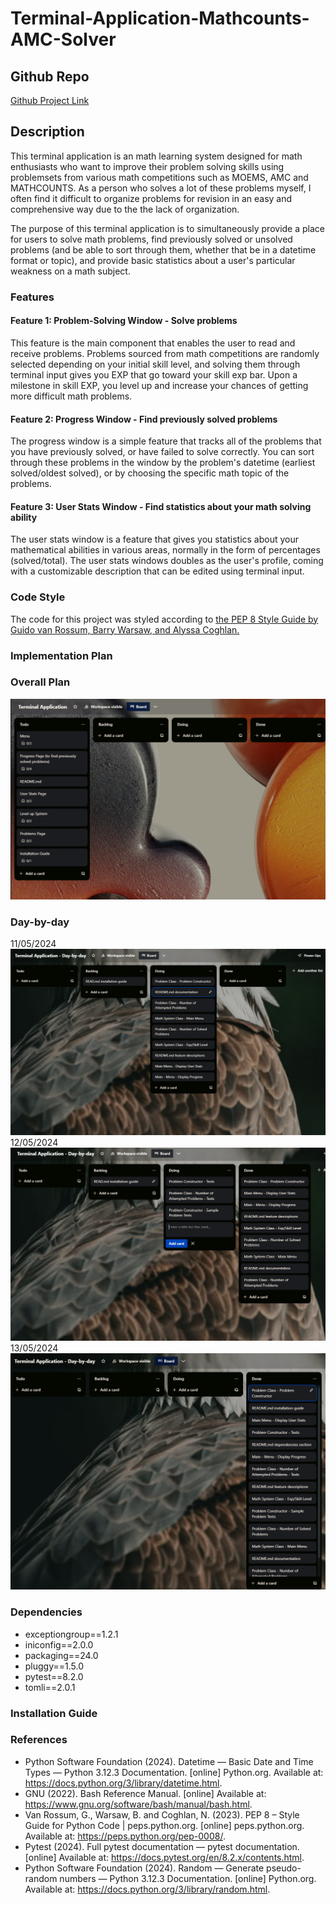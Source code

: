 # Terminal-Application-Mathcounts-AMC-Solver

## Github Repo

[Github Project Link](https://github.com/aztrocord/Terminal-Application-Mathcounts-AMC-Solver)

## Description

This terminal application is an math learning system designed for math enthusiasts who want to improve their problem solving skills using problemsets from various math competitions such as MOEMS, AMC and MATHCOUNTS. As a person who solves a lot of these problems myself, I often find it difficult to organize problems for revision in an easy and comprehensive way due to the the lack of organization.

The purpose of this terminal application is to simultaneously provide a place for users to solve math problems, find previously solved or unsolved problems (and be able to sort through them, whether that be in a datetime format or topic), and provide basic statistics about a user's particular weakness on a math subject. 

### Features

#### Feature 1: Problem-Solving Window - Solve problems

This feature is the main component that enables the user to read and receive problems. Problems sourced from math competitions are randomly selected depending on your initial skill level, and solving them through terminal input gives you EXP that go toward your skill exp bar. Upon a milestone in skill EXP, you level up and increase your chances of getting more difficult math problems.

#### Feature 2: Progress Window - Find previously solved problems

The progress window is a simple feature that tracks all of the problems that you have previously solved, or have failed to solve correctly. You can sort through these problems in the window by the problem's datetime (earliest solved/oldest solved), or by choosing the specific math topic of the problems.

#### Feature 3: User Stats Window - Find statistics about your math solving ability 

The user stats window is a feature that gives you statistics about your mathematical abilities in various areas, normally in the form of percentages (solved/total). The user stats windows doubles as the user's profile, coming with a customizable description that can be edited using terminal input.

### Code Style

The code for this project was styled according to [the PEP 8 Style Guide by Guido van Rossum, Barry Warsaw, and Alyssa Coghlan.](https://peps.python.org/pep-0008/)

### Implementation Plan

### Overall Plan

![Overall_Plan](./docs/Overall_Plan.PNG)

### Day-by-day

11/05/2024
![Terminal_Application_1](./docs/Terminal_Application_Day_by_Day_1.PNG)
12/05/2024
![Terminal_Application_2](./docs/Terminal_Application_Day_by_Day_2.PNG)
13/05/2024
![Terminal_Application_3](./docs/Terminal_Application_Day_by_Day_3.PNG)

### Dependencies  

* exceptiongroup==1.2.1
* iniconfig==2.0.0
* packaging==24.0
* pluggy==1.5.0
* pytest==8.2.0
* tomli==2.0.1

### Installation Guide

### References

* Python Software Foundation (2024). Datetime — Basic Date and Time Types — Python 3.12.3 Documentation. [online] Python.org. Available at: https://docs.python.org/3/library/datetime.html.
* GNU (2022). Bash Reference Manual. [online] Available at: https://www.gnu.org/software/bash/manual/bash.html.
* Van Rossum, G., Warsaw, B. and Coghlan, N. (2023). PEP 8 – Style Guide for Python Code | peps.python.org. [online] peps.python.org. Available at: https://peps.python.org/pep-0008/.
* Pytest (2024). Full pytest documentation — pytest documentation. [online] Available at: https://docs.pytest.org/en/8.2.x/contents.html.
* Python Software Foundation (2024). Random — Generate pseudo-random numbers — Python 3.12.3 Documentation. [online] Python.org. Available at: https://docs.python.org/3/library/random.html.